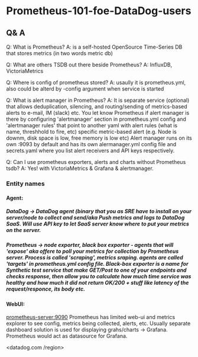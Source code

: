 # Prometheus-101-foe-DataDog-users

## Q& A
Q: What is Prometheus?
A: is a self-hosted OpenSource Time-Series DB that stores metrics (in two words metric db)

Q: What are others TSDB out there beside Prometheus?
A: InfluxDB, VictoriaMetrics

Q: Where is config of prometheus stored?
A: usaully it is prometheus.yml, also could be alterd by -config argument when service is started 

Q: What is alert manager in Prometheus?
A: It is separate service (optional) that allows deduplication, silencing, and routing/sending of metrics-based alerts to e-mail, IM (slack) etc. You let know Prometheus if alert manager is there by configuring 'alertmanager' section in prometheus.yml config and 'alertmanager rules' that point to another yaml with alert rules (what is name, threshhold to fire, etc) specific metric-based alert (e.g. Node is downm, disk space  is low, free memory is low etc)
Alert manager runs on its own <alert-manager-IP>:9093 by default and has its own alermanager.yml config file and secrets.yaml where you list alert receivers and API keys respectively. 

Q: Can I use prometheus exporters, alerts and charts without Prometheus tsdb? 
A: Yes! with VictoriaMetrics & Grafana & alertmanager.




### Entity names

#### Agent: 

##### DataDog -> **DataDog agent**  (binary that you as SRE have to install on your server/node to collect and send/aka Push metrics and logs to DataDog SaaS. Will use API key to let SaaS server know where to put your metrics on the server.

##### Prometheus -> **node exporter**, **black box exporter** - agents that will 'expose' aka offere to poll your metrics for collection by Prometheus server. Process is called 'scraping', metrics sraping.  agents are called 'targets' in prometheus.yml config file. **Black-box exporter** is a name for Synthetic test service that make GET/Post to one of your endpoints and checks response, then allow you to calculate how much time service was healthy and how much it did not return OK/200 + stuff like latency of the request/responce, its body etc.

#### WebUI:
<prometheus-server:9090>
Prometheus has limited web-ui and metrics explorer to see config, metrics being collected, alerts, etc. Usually separate dashboard solution is used for displaying grahs/charts -> Grafana. Prometheus would act as datasource for Grafana.

<datadog.com /region>





